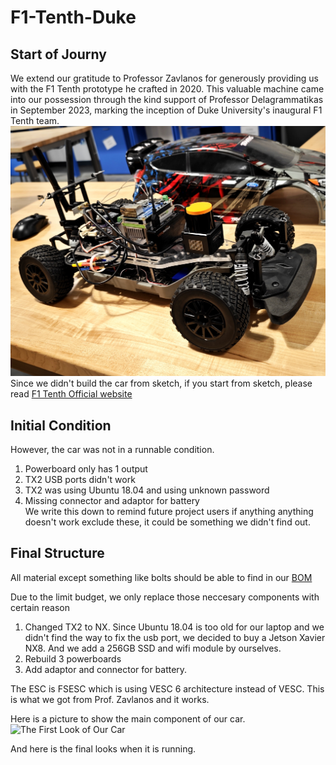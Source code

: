 # F1-Tenth-Duke
## Start of Journy
  We extend our gratitude to Professor Zavlanos for generously providing us with the F1 Tenth prototype he crafted in 2020. This valuable machine came into our possession through the kind support of Professor Delagrammatikas in September 2023, marking the inception of Duke University's inaugural F1 Tenth team.
![The First Look of Our Car](Images/First%20Look.jpg)
Since we didn't build the car from sketch, if you start from sketch, please read [F1 Tenth Official website](https://f1tenth.org/build.html#)

## Initial Condition
  However, the car was not in a runnable condition.   
1. Powerboard only has 1 output  
2. TX2 USB ports didn't work  
3. TX2 was using Ubuntu 18.04 and using unknown password  
4. Missing connector and adaptor for battery  
  We write this down to remind future project users if anything anything doesn't work exclude these, it could be something we didn't find out.

## Final Structure
  All material except something like bolts should be able to find in our [BOM](/BOM/Master%20BOM.xlsx) 

  Due to the limit budget, we only replace those neccesary components with certain reason  
1. Changed TX2 to NX. Since Ubuntu 18.04 is too old for our laptop and we didn't find the way to fix the usb port, we decided to buy a Jetson Xavier NX8. And we add a 256GB SSD and wifi module by ourselves.  
2. Rebuild 3 powerboards  
3. Add adaptor and connector for battery.  

  The ESC is FSESC which is using VESC 6 architecture instead of VESC. This is what we got from Prof. Zavlanos and it works.

  Here is a picture to show the main component of our car.
  ![The First Look of Our Car](Images/Overview.jpg)

And here is the final looks when it is running.